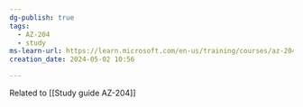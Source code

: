 ```yaml
---
dg-publish: true
tags:
  - AZ-204
  - study
ms-learn-url: https://learn.microsoft.com/en-us/training/courses/az-204t00
creation_date: 2024-05-02 10:56

---
```

Related to [[Study guide AZ-204]]



